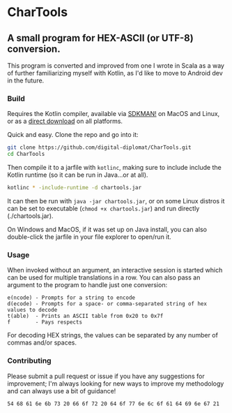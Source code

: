 # CharTools
## A small program for HEX-ASCII (or UTF-8) conversion.

This program is converted and improved from one I wrote in Scala as a way of
further familiarizing myself with Kotlin, as I'd like to move to Android dev in
the future.

### Build

Requires the Kotlin compiler, available via [SDKMAN!](https://sdkman.io) on
MacOS and Linux, or as a
[direct download](https://github.com/JetBrains/kotlin/releases/) on all
platforms.

Quick and easy. Clone the repo and go into it:

```sh
git clone https://github.com/digital-diplomat/CharTools.git
cd CharTools
```

Then compile it to a jarfile with `kotlinc`, making sure to include include the
Kotlin runtime (so it can be run in Java…or at all).

```sh
kotlinc * -include-runtime -d chartools.jar
```

It can then be run with `java -jar chartools.jar`, or on some Linux distros it
can be set to executable (`chmod +x chartools.jar`) and run directly
(./chartools.jar).

On Windows and MacOS, if it was set up on Java install, you can also
double-click the jarfile in your file explorer to open/run it.

### Usage

When invoked without an argument, an interactive session is started which can be
used for multiple translations in a row. You can also pass an argument to the
program to handle just one conversion:

```
e(ncode) - Prompts for a string to encode
d(ecode) - Prompts for a space- or comma-separated string of hex values to decode
t(able)  - Prints an ASCII table from 0x20 to 0x7f
f        - Pays respects
```

For decoding HEX strings, the values can be separated by any number of commas
and/or spaces.

### Contributing

Please submit a pull request or issue if you have any suggestions for
improvement; I'm always looking for new ways to improve my methodology and can
always use a bit of guidance!

```
54 68 61 6e 6b 73 20 66 6f 72 20 64 6f 77 6e 6c 6f 61 64 69 6e 67 21
```
